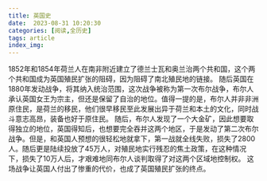 ```yaml
---
title: 英国史
date:  2023-08-31 10:20:30
categories: [阅读,全历史]
tags: article
index_img: 
---
```

1852年和1854年荷兰人在南非附近建立了德兰士瓦和奥兰治两个共和国，这个两个共和国成为英国殖民扩张的阻碍，因为阻碍了南北殖民地的链接。
随后英国在1880年发动战争，将其纳入统治范围，这次战争被称为第一次布尔战争，布尔人承认英国女王为宗主，但还是保留了自治的地位。值得一提的是，布尔人并非非洲原住民，是荷兰的移民，他们很早移民至此发展出异于荷兰和本土的文化，同时战斗意志高昂，装备也好于原住民。
随后，布尔人发现了一个大金矿，因此想要取得独立的地位，英国得知后，也想要完全吞并这两个地区，于是发动了第二次布尔战争。但是，和英国人预想的很轻松地就拿下，第一战就全线失败，损失了2800人。随后更是陆续投放了45万人，对殖民地实行残忍的焦土政策，在这种情况下，损失了10万人后，才艰难地同布尔人谈判取得了对这两个区域地控制权。
这场战争让英国人付出了惨重的代价，也成了英国殖民扩张的终点。